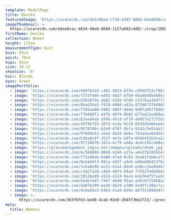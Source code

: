 ```yaml
---
template: ModelPage
title: Denika
featuredImage: 'https://ucarecdn.com/4e5c88ad-c73d-4345-9d6b-0ae8b68ccd94/'
imageThumbnail: >-
  https://ucarecdn.com/e6ee0cac-4034-48e8-8689-1157a602c4d8/-/crop/1092x1066/276,0/-/preview/
firstName: Denika
collection: Women
height: 173cm
measurementType: bust
bust: 93cm
waist: 70cm
hips: 92cm
size: 10-12
shoeSize: '9'
hair: Blonde
eyes: Green
imagePortfolio:
  - image: 'https://ucarecdn.com/469f614d-c481-4923-8f55-c9565f53cf96/'
  - image: 'https://ucarecdn.com/f2fdfe04-ed5b-4bd7-bfb9-68a464054464/'
  - image: 'https://ucarecdn.com/d3828f5b-ab02-4189-9708-c5178aa3bdff/'
  - image: 'https://ucarecdn.com/0bad34a5-f418-4908-a92a-87506737449d/'
  - image: 'https://ucarecdn.com/7f05aa08-5985-488f-9d4d-9d0fa95ff899/'
  - image: 'https://ucarecdn.com/f7bd60f1-647b-4874-8b82-67fad21ed69a/'
  - image: 'https://ucarecdn.com/b2eed4ab-a56b-45cd-af19-ab057a17275d/'
  - image: 'https://ucarecdn.com/4479b755-3074-4cda-9229-6830d5466ae4/'
  - image: 'https://ucarecdn.com/0578199c-b2a9-470f-8bfa-9142c5e81abf/'
  - image: 'https://ucarecdn.com/9760de51-c6a5-4b24-8dbe-7b3adaa0e955/'
  - image: 'https://ucarecdn.com/b3ba0c8f-352f-4e7e-b9fa-669b451b3ce2/'
  - image: 'https://ucarecdn.com/9f116070-187a-4cf9-a08a-4edc245ca90e/'
  - image: 'https://glassmanagement.imgix.net/images/uploads/dee6.jpg'
  - image: 'https://ucarecdn.com/6c588860-86b8-42e8-a15a-a4e37b285914/'
  - image: 'https://ucarecdn.com/f75248ab-6a80-47ad-9c82-1ba61fab8cef/'
  - image: 'https://ucarecdn.com/0e24d4f3-09ca-4d3f-a3e5-e60e666423f9/'
  - image: 'https://ucarecdn.com/3cba8e9b-ac51-43a4-88e6-ed8cc2ae04d4/'
  - image: 'https://ucarecdn.com/c342fa20-c868-4074-99a4-73f62f4dd4b4/'
  - image: 'https://ucarecdn.com/3012ba99-c624-4124-9ac4-beb364f5faa9/'
  - image: 'https://ucarecdn.com/b6ab7e4f-f44f-46d0-93ae-a36c6f254b8a/'
  - image: 'https://ucarecdn.com/da07b299-6e28-4b29-a700-5436fc30bc7c/'
  - image: 'https://ucarecdn.com/4cbab8a3-63b4-41ad-8d5e-a67512086d47/'
  - image: >-
      https://ucarecdn.com/363fbfb3-bed0-4cab-92e8-2045f36e2723/-/preview/-/rotate/90/
meta:
  title: Womens
---
```


